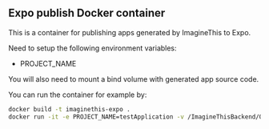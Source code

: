 ## Expo publish Docker container

This is a container for publishing apps generated by ImagineThis to Expo.

Need to setup the following environment variables:
- PROJECT_NAME

You will also need to mount a bind volume with generated app source code.

You can run the container for example by:
```sh
docker build -t imaginethis-expo .
docker run -it -e PROJECT_NAME=testApplication -v /ImagineThisBackend/OutputStorage/asdfwefs:/usr/src/app imaginethis-expo
```
